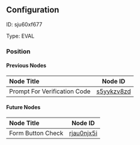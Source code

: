# <nil>
## Configuration
ID:  sju60xf677

Type: EVAL 








### Position

#### Previous Nodes
| Node Title | Node ID |
| :------------- | ------------ |
| Prompt For Verification Code | [s5yykzv8zd](./s5yykzv8zd.md) | 
 
 #### Future Nodes
| Node Title | Node ID |
| :------------- | ------------ |
| Form Button Check |[rjau0njx5i](./rjau0njx5i.md) | 